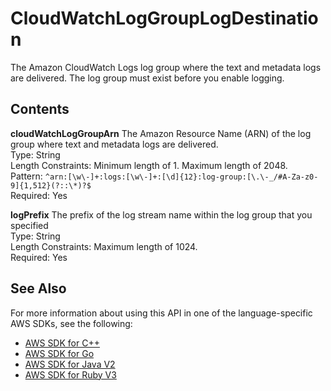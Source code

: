 # CloudWatchLogGroupLogDestination<a name="API_CloudWatchLogGroupLogDestination"></a>

The Amazon CloudWatch Logs log group where the text and metadata logs are delivered\. The log group must exist before you enable logging\.

## Contents<a name="API_CloudWatchLogGroupLogDestination_Contents"></a>

 **cloudWatchLogGroupArn**   <a name="lexv2-Type-CloudWatchLogGroupLogDestination-cloudWatchLogGroupArn"></a>
The Amazon Resource Name \(ARN\) of the log group where text and metadata logs are delivered\.  
Type: String  
Length Constraints: Minimum length of 1\. Maximum length of 2048\.  
Pattern: `^arn:[\w\-]+:logs:[\w\-]+:[\d]{12}:log-group:[\.\-_/#A-Za-z0-9]{1,512}(?::\*)?$`   
Required: Yes

 **logPrefix**   <a name="lexv2-Type-CloudWatchLogGroupLogDestination-logPrefix"></a>
The prefix of the log stream name within the log group that you specified   
Type: String  
Length Constraints: Maximum length of 1024\.  
Required: Yes

## See Also<a name="API_CloudWatchLogGroupLogDestination_SeeAlso"></a>

For more information about using this API in one of the language\-specific AWS SDKs, see the following:
+  [ AWS SDK for C\+\+](https://docs.aws.amazon.com/goto/SdkForCpp/models.lex.v2-2020-08-07/CloudWatchLogGroupLogDestination) 
+  [ AWS SDK for Go](https://docs.aws.amazon.com/goto/SdkForGoV1/models.lex.v2-2020-08-07/CloudWatchLogGroupLogDestination) 
+  [ AWS SDK for Java V2](https://docs.aws.amazon.com/goto/SdkForJavaV2/models.lex.v2-2020-08-07/CloudWatchLogGroupLogDestination) 
+  [ AWS SDK for Ruby V3](https://docs.aws.amazon.com/goto/SdkForRubyV3/models.lex.v2-2020-08-07/CloudWatchLogGroupLogDestination) 